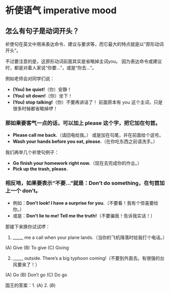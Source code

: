 # 祈使语气 imperative mood

## 怎么有句子是动词开头？

祈使句在英文中用来表达命令、建议与要求等，而它最大的特点就是以“原形动词开头”。

不过要注意的是，这原形动词前面其实是省略掉主词you。
因为表达命令或建议时，都是对着人家说“你要...”，或是“你去...”。

例如老师会对同学们说：
- **(You) be quiet!**（你）安静！
- **(You) sit down!**（你）坐下！
- **(You) stop talking!**（你）不要再讲话了！
前面原本有 you 这个主词，只是很多时候都省略掉啰！

### 那如果要客气一点的话，可以加上 please 这个字，把它加在句首。
- **Please call me back.**（请回电给我。）
或是加在句尾，并在前面给个逗号。
- **Wash your hands before you eat, please.**（在你吃东西之前请洗手。）

我们再举几个祈使句例子：
- **Go finish your homework right now.**（现在去完成你的作业。）
- **Pick up the trash, please.**

### 相反地，如果要表示“不要...”就是：Don’t do something，在句首加上一个 don’t。
- 例如：**Don’t look! I have a surprise for you.**（不要看！我有个惊喜要给你。）
- 或是：**Don’t lie to me! Tell me the truth!**（不要骗我！告诉我实话！）

那接下来换你试试啰：

1. _____ me a call when your plane lands.（当你的飞机降落时给我打个电话。）

(A) Give (B) To give (C) Giving

2. _____ outside. There’s a big typhoon coming!（不要到外面去。有很强的台风要来了！）

(A) Go (B) Don’t go (C) Do go

国王的答案：1. (A) 2. (B)

